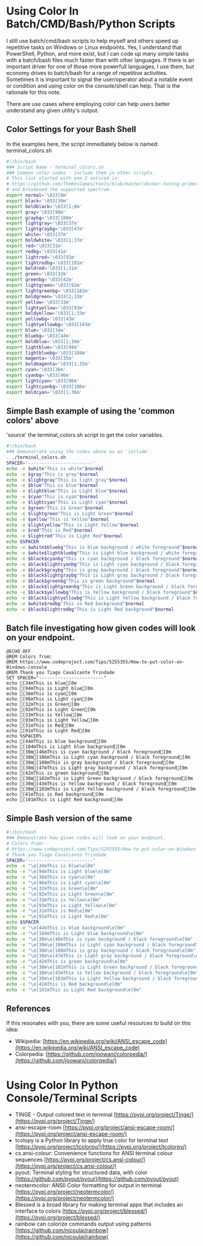 # Using Color In Batch/CMD/Bash/Python Scripts  

I still use batch/cmd/bash scripts to help myself and others speed up repetitive tasks on Windows or Linux endpoints.  Yes, I understand that PowerShell, Python, and more exist, but I can code up many simple tasks with a batch/bash files much faster than with other languages.  If there is an important driver for one of those more powerfull languages, I use them, but economy drives to batch/bash for a range of repetitive activities.  Sometimes it is important to signal the user/operator about a notable event or condition and using color on the console/shell can help.  That is the rationale for this note.  

There are use cases where employing color can help users better understand any given utility's output.  

## Color Settings for your Bash Shell  
In the examples here, the script immediately below is named: terminal_colors.sh  
```bash
#!/bin/bash
### Script Name - terminal_colors.sh
### Common color codes - include them in other scripts.
# This list started with one I noticed in: 
# https://github.com/TheKevJames/tools/blob/master/docker-tuning-primer/root/tuning-primer.sh
# and broadened the supported spectrum.
export normal='\033[0m'
export black='\033[30m'
export boldblack='\033[1;0m'
export gray='\033[90m'
export graybg='\033[100m'
export lightgray='\033[37m'
export lightgraybg='\033[47m'
export white='\033[37m'
export boldwhite='\033[1;37m'
export red='\033[31m'
export redbg='\033[41m'
export lightred='\033[91m'
export lightredbg='\033[101m'
export boldred='\033[1;31m'
export green='\033[32m'
export greenbg='\033[42m'
export lightgreen='\033[92m'
export lightgreenbg='\033[102m'
export boldgreen='\033[1;32m'
export yellow='\033[33m'
export lightyellow='\033[93m'
export boldyellow='\033[1;33m'
export yellowbg='\033[43m'
export lightyellowbg='\033[103m'
export blue='\033[34m'
export bluebg='\033[44m'
export boldblue='\033[1;34m'
export lightblue='\033[94m'
export lightbluebg='\033[104m'
export magenta='\033[35m'
export boldmagenta='\033[1;35m'
export cyan='\033[36m'
export cyanbg='\033[46m'
export lightcyan='\033[96m'
export lightcyanbg='\033[106m'
export boldcyan='\033[1;36m'

```

## Simple Bash example of using the 'common colors' above  
'source' the terminal_colors.sh script to get the color variables.  
```bash
#!/bin/bash
### Demonstrate using the codes above as an 'include'.
. ./terminal_colors.sh
SPACER='------------------------'
echo -e $white"This is white"$normal
echo -e $gray"This is gray"$normal
echo -e $lightgray"This is light gray"$normal
echo -e $blue"This is blue"$normal
echo -e $lightblue"This is Light blue"$normal
echo -e $cyan"This is cyan"$normal
echo -e $lightcyan"This is Light cyan"$normal
echo -e $green"This is Green"$normal
echo -e $lightgreen"This is Light Green"$normal
echo -e $yellow"This is Yellow"$normal
echo -e $lightyellow"This is Light Yellow"$normal
echo -e $red"This is Red"$normal
echo -e $lightred"This is Light Red"$normal
echo $SPACER
echo -e $white$bluebg"This is blue background / white foreground"$normal
echo -e $white$lightbluebg"This is Light blue background / white foreground"$normal
echo -e $black$cyanbg"This is cyan background / black foreground"$normal
echo -e $black$lightcyanbg"This is Light cyan background / black foreground"$normal
echo -e $black$graybg"This is gray background / black foreground"$normal
echo -e $black$lightgraybg"This is Light gray background / black foreground"$normal
echo -e $black$greenbg"This is green background"$normal
echo -e $black$lightgreenbg"This is Light Green background / black foreground"$normal
echo -e $black$yellowbg"This is Yellow background / black foreground"$normal
echo -e $black$lightyellowbg"This is Light Yellow background / black foreground"$normal
echo -e $white$redbg"This is Red background"$normal
echo -e $black$lightredbg"This is Light Red background"$normal

```

## Batch file investigating how given codes will look on your endpoint.  
```batch
@ECHO OFF
@REM Colors from:
@REM https://www.codeproject.com/Tips/5255355/How-to-put-color-on-Windows-console
@REM Thank you Tiago Cavalcante Trindade
SET SPACER="------------------------"
echo [34mThis is blue[0m
echo [94mThis is Light blue[0m
echo [36mThis is cyan[0m
echo [96mThis is Light cyan[0m
echo [32mThis is Green[0m
echo [92mThis is Light Green[0m
echo [33mThis is Yellow[0m
echo [93mThis is Light Yellow[0m
echo [31mThis is Red[0m
echo [91mThis is Light Red[0m
echo %SPACER%
echo [44mThis is blue background[0m
echo [104mThis is Light blue background[0m
echo [30m[46mThis is cyan background / black foreground[0m
echo [30m[106mThis is Light cyan background / black foreground[0m
echo [30m[100mThis is gray background / black foreground[0m
echo [30m[47mThis is Light gray background / black foreground[0m
echo [42mThis is green background[0m
echo [30m[102mThis is Light Green background / black foreground[0m
echo [30m[43mThis is Yellow background / black foreground[0m
echo [30m[103mThis is Light Yellow background / black foreground[0m
echo [41mThis is Red background[0m
echo [101mThis is Light Red background[0m

```
  
## Simple Bash version of the same
```bash
#!/bin/bash
### Demonstrate how given codes will look on your endpoint.
# Colors from:
# https://www.codeproject.com/Tips/5255355/How-to-put-color-on-Windows-console
# Thank you Tiago Cavalcante Trindade
SPACER='------------------------'
echo -e "\e[34mThis is blue\e[0m"
echo -e "\e[94mThis is Light blue\e[0m"
echo -e "\e[36mThis is cyan\e[0m"
echo -e "\e[96mThis is Light cyan\e[0m"
echo -e "\e[32mThis is Green\e[0m"
echo -e "\e[92mThis is Light Green\e[0m"
echo -e "\e[33mThis is Yellow\e[0m"
echo -e "\e[93mThis is Light Yellow\e[0m"
echo -e "\e[31mThis is Red\e[0m"
echo -e "\e[91mThis is Light Red\e[0m"
echo $SPACER
echo -e "\e[44mThis is blue background\e[0m"
echo -e "\e[104mThis is Light blue background\e[0m"
echo -e "\e[30m\e[46mThis is cyan background / black foreground\e[0m"
echo -e "\e[30m\e[106mThis is Light cyan background / black foreground\e[0m"
echo -e "\e[30m\e[100mThis is gray background / black foreground\e[0m"
echo -e "\e[30m\e[47mThis is Light gray background / black foreground\e[0m"
echo -e "\e[42mThis is green background\e[0m"
echo -e "\e[30m\e[102mThis is Light Green background / black foreground\e[0m"
echo -e "\e[30m\e[43mThis is Yellow background / black foreground\e[0m"
echo -e "\e[30m\e[103mThis is Light Yellow background / black foreground\e[0m"
echo -e "\e[41mThis is Red background\e[0m"
echo -e "\e[101mThis is Light Red background\e[0m"

```

## References  
If this resonates with you, there are some useful resources to build on this idea:  
* Wikipedia: [https://en.wikipedia.org/wiki/ANSI_escape_code](https://en.wikipedia.org/wiki/ANSI_escape_code)  
* Colorpedia: [https://github.com/joowani/colorpedia/](https://github.com/joowani/colorpedia/)


# Using Color In Python Console/Terminal Scripts  
* TINGE - Output colored text in terminal [https://pypi.org/project/Tinge/](https://pypi.org/project/Tinge/)  
* ansi-escape-room [https://pypi.org/project/ansi-escape-room/](https://pypi.org/project/ansi-escape-room/)  
* tcolopy is a Python library to apply true color for terminal text [https://pypi.org/project/tcolorpy/](https://pypi.org/project/tcolorpy/)  
* cs.ansi-colour: Convenience functions for ANSI terminal colour sequences [https://pypi.org/project/cs.ansi-colour/](https://pypi.org/project/cs.ansi-colour/)  
* pyout: Terminal styling for structured data, with color [https://github.com/pyout/pyout](https://github.com/pyout/pyout)  
* neotermcolor: ANSII Color formatting for output in terminal [https://pypi.org/project/neotermcolor/](https://pypi.org/project/neotermcolor/)  
* Blessed is a broad library for making terminal apps that includes an interface to colors [https://pypi.org/project/blessed/](https://pypi.org/project/blessed/)  
* rainbow can colorize commands output using patterns [https://github.com/nicoulaj/rainbow](https://github.com/nicoulaj/rainbow)  

